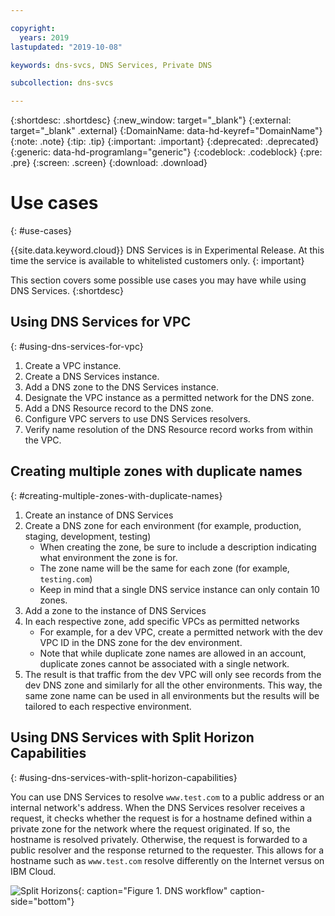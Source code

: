 ```yaml
---

copyright:
  years: 2019
lastupdated: "2019-10-08"

keywords: dns-svcs, DNS Services, Private DNS

subcollection: dns-svcs

---
```



{:shortdesc: .shortdesc}
{:new_window: target="_blank"}
{:external: target="_blank" .external}
{:DomainName: data-hd-keyref="DomainName"}
{:note: .note}
{:tip: .tip}
{:important: .important}
{:deprecated: .deprecated}
{:generic: data-hd-programlang="generic"}
{:codeblock: .codeblock}
{:pre: .pre}
{:screen: .screen}
{:download: .download}

# Use cases
{: #use-cases}

{{site.data.keyword.cloud}} DNS Services is in Experimental Release. At this time the service is available to whitelisted customers only.
{: important}

This section covers some possible use cases you may have while using DNS Services.
{:shortdesc}

## Using DNS Services for VPC
{: #using-dns-services-for-vpc}

  1. Create a VPC instance.
  2. Create a DNS Services instance.
  3. Add a DNS zone to the DNS Services instance.
  4. Designate the VPC instance as a permitted network for the DNS zone.
  5. Add a DNS Resource record to the DNS zone.
  6. Configure VPC servers to use DNS Services resolvers.
  7. Verify name resolution of the DNS Resource record works from within the VPC.


## Creating multiple zones with duplicate names
{: #creating-multiple-zones-with-duplicate-names}

  1. Create an instance of DNS Services
  2. Create a DNS zone for each environment (for example, production, staging, development, testing)    
      * When creating the zone, be sure to include a description indicating what environment the zone is for.
      * The zone name will be the same for each zone (for example, `testing.com`)
      * Keep in mind that a single DNS service instance can only contain 10 zones.    
  3. Add a zone to the instance of DNS Services
  4. In each respective zone, add specific VPCs as permitted networks
      * For example, for a dev VPC, create a permitted network with the dev VPC ID in the DNS zone for the dev environment.
      * Note that while duplicate zone names are allowed in an account, duplicate zones cannot be associated with a single network.
  5. The result is that traffic from the dev VPC will only see records from the dev DNS zone and similarly for all the other environments. This way, the same zone name can be used in all environments but the results will be tailored to each respective environment.

## Using DNS Services with Split Horizon Capabilities
{: #using-dns-services-with-split-horizon-capabilities}

You can use DNS Services to resolve `www.test.com` to a public address or an internal network's address. When the DNS Services resolver receives a request, it checks whether the request is for a hostname defined within a private zone for the network where the request originated. If so, the hostname is resolved privately. Otherwise, the request is forwarded to a public resolver and the response returned to the requester. This allows for a hostname such as `www.test.com` resolve differently on the Internet versus on IBM Cloud.

![Split Horizons](images/split-horizon.png "Split horizons image"){: caption="Figure 1. DNS workflow" caption-side="bottom"}
